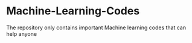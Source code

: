 # Machine-Learning-Codes
The repository only contains important Machine learning codes that can help anyone
